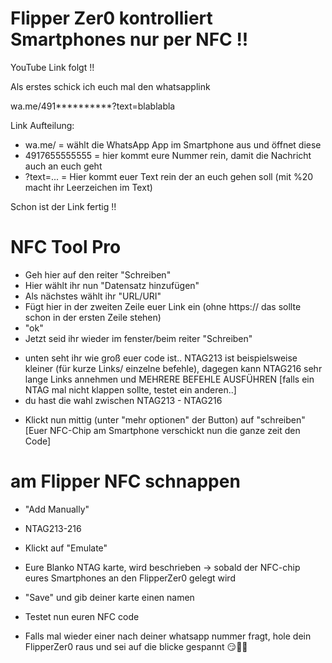 # Flipper Zer0 kontrolliert Smartphones nur per NFC !!

YouTube Link folgt !!


Als erstes schick ich euch mal den whatsapplink

wa.me/491**********?text=blablabla

Link Aufteilung:
* wa.me/ = wählt die WhatsApp App im Smartphone aus und öffnet diese
* 4917655555555 = hier kommt eure Nummer rein, damit die Nachricht auch an euch geht
* ?text=... = Hier kommt euer Text rein der an euch gehen soll (mit %20 macht ihr Leerzeichen im Text)

Schon ist der Link fertig !!

# NFC Tool Pro
* Geh hier auf den reiter "Schreiben"
* Hier wählt ihr nun "Datensatz hinzufügen"
* Als nächstes wählt ihr "URL/URI"
* Fügt hier in der zweiten Zeile euer Link ein (ohne https:// das sollte schon in der ersten Zeile stehen)
* "ok"
* Jetzt seid ihr wieder im fenster/beim reiter "Schreiben"
- unten seht ihr wie groß euer code ist.. NTAG213 ist beispielsweise kleiner (für kurze Links/ einzelne befehle), dagegen kann NTAG216 sehr lange Links annehmen und MEHRERE BEFEHLE AUSFÜHREN
 [falls ein NTAG mal nicht klappen sollte, testet ein anderen..]
- du hast die wahl zwischen NTAG213 - NTAG216
* Klickt nun mittig (unter "mehr optionen" der Button) auf "schreiben" 
[Euer NFC-Chip am Smartphone verschickt nun die ganze zeit den Code]

# am Flipper NFC schnappen
* "Add Manually" 
* NTAG213-216
* Klickt auf "Emulate"
* Eure Blanko NTAG karte, wird beschrieben 
-> sobald der NFC-chip eures Smartphones an den FlipperZer0 gelegt wird
* "Save" und gib deiner karte einen namen

* Testet nun euren NFC code 
* Falls mal wieder einer nach deiner whatsapp nummer fragt, hole dein FlipperZer0 raus und sei auf die blicke gespannt 😏👌🏻

